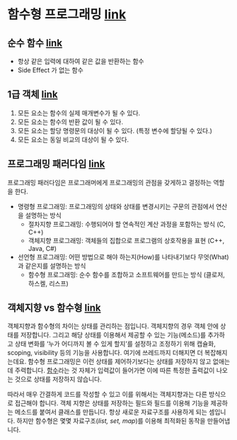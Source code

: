 # 함수형 프로그래밍 [link](https://medium.com/@lazysoul/함수형-프로그래밍이란-d881230f2a5e)

## 순수 함수 [link](https://jeong-pro.tistory.com/23 )

- 항상 같은 입력에 대하여 같은 값을 반환하는 함수
- Side Effect 가 없는 함수



## 1급 객체 [link]( [https://medium.com/@lazysoul/functional-programming-%EC%97%90%EC%84%9C-1%EA%B8%89-%EA%B0%9D%EC%B2%B4%EB%9E%80-ba1aeb048059](https://medium.com/@lazysoul/functional-programming-에서-1급-객체란-ba1aeb048059) )

1. 모든 요소는 함수의 실제 매개변수가 될 수 있다.
2. 모든 요소는 함수의 반환 값이 될 수 있다.
3. 모든 요소는 할당 명령문의 대상이 될 수 있다. (특정 변수에 할당될 수 있다.)
4. 모든 요소는 동일 비교의 대상이 될 수 있다.



## 프로그래밍 패러다임 [link](https://velog.io/@kyusung/함수형-프로그래밍-요약)

프로그래밍 패러다임은 프로그래머에게 프로그래밍의 관점을 갖게하고 결정하는 역할을 한다.

- 명령형 프로그래밍: 프로그래밍의 상태와 상태를 변경시키는 구문의 관점에서 연산을 설명하는 방식
  - 절차지향 프로그래밍: 수행되어야 할 연속적인 계산 과정을 포함하는 방식 (C, C++)
  - 객체지향 프로그래밍: 객체들의 집합으로 프로그램의 상호작용을 표현 (C++, Java, C#)
- 선언형 프로그래밍: 어떤 방법으로 해야 하는지(How)를 나타내기보다 무엇(What)과 같은지를 설명하는 방식
  - 함수형 프로그래밍: 순수 함수를 조합하고 소프트웨어를 만드는 방식 (클로저, 하스켈, 리스프)

  

## 객체지향 vs 함수형 [link](https://futurecreator.github.io/2018/10/05/why-functional-programming/)

객체지향과 함수형의 차이는 상태를 관리하는 점입니다. 객체지향의 경우 객체 안에 상태를 저장합니다. 그리고 해당 상태를 이용해서 제공할 수 있는 기능(메소드)를 추가하고 상태 변화를 ‘누가 어디까지 볼 수 있게 할지’를 설정하고 조정하기 위해 캡슐화, scoping, visibility 등의 기능을 사용합니다. 여기에 쓰레드까지 더해지면 더 복잡해지는데요. 함수형 프로그래밍은 이런 상태를 제어하기보다는 상태를 저장하지 않고 없애는데 주력합니다. [함수](https://en.wikipedia.org/wiki/Function_(mathematics))라는 것 자체가 입력값이 들어가면 이에 따른 특정한 출력값이 나오는 것으로 상태를 저장하지 않습니다.

따라서 매우 간결하게 코드를 작성할 수 있고 이를 위해서는 객체지향과는 다른 방식으로 접근해야 합니다. 객체 지향은 상태를 저장하는 필드와 필드를 이용해 기능을 제공하는 메소드를 붙여서 클래스를 만듭니다. 항상 새로운 자료구조를 사용하게 되는 셈입니다. 하지만 함수형은 몇몇 자료구조(*list, set, map*)를 이용해 최적화된 동작을 만들어냅니다.